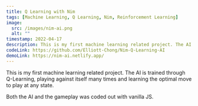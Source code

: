 ```yaml
---
title: Q Learning with Nim
tags: [Machine Learning, Q Learning, Nim, Reinforcement Learning]
image:
  src: /images/nim-ai.png
  alt: ""
timestamp: 2022-04-17
description: This is my first machine learning related project. The AI is trained through Q-Learning, playing against itself many times and learning the optimal move to play at any state.
codeLink: https://github.com/Elliott-Chong/Nim-Q-Learning-AI
demoLink: https://nim-ai.netlify.app/
---
```


This is my first machine learning related project. The AI is trained through Q-Learning, playing against itself many times and learning the optimal move to play at any state.

Both the AI and the gameplay was coded out with vanilla JS.
